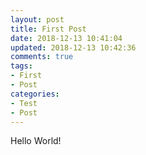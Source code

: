 ```yaml
---
layout: post
title: First Post
date: 2018-12-13 10:41:04
updated: 2018-12-13 10:42:36
comments: true
tags:
- First
- Post
categories:
- Test
- Post
---
```


Hello World!
